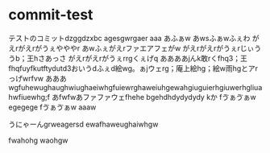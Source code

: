 # commit-test
テストのコミットdzggdzxbc 
agesgwrgaer
aaa
あふぁw
あwsふぁwふぇわ
がえrがえrがうぇやややr
あwふぇがえrファエアフェがw
がえrがえrがうぇrじぃううb；王hさあっさ
がえrがえrがうぇrrgくぇげq
ああああjんk敢rくfhq3；王fhqfuyfkutftydutd3おいうdふぇd絵wg。ぁjウェrg；庵上絵hg；絵w雨hgとアrっげwrfvw
あああ
wgfuhewughaughwiughaeiwhgfuiewrghaweiuhgewahgiuguierhgiuwerhgliuahwfiuewhg;f
あfwfwあファファウェfhehe
bgehdhdydydydy
kか
fゔぁゔぁw
egegege
fゔぁゔぁw
aaaw

うにゃーんgrweagersd
ewafhaweughaiwhgw

fwahohg
waohgw
